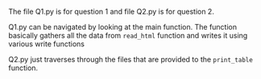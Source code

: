 The file Q1.py is for question 1 and file Q2.py is for question 2.

Q1.py can be navigated by looking at the main function. The function basically gathers all the data from `read_html` function and writes it using various write functions

Q2.py just traverses through the files that are provided to the `print_table` function.